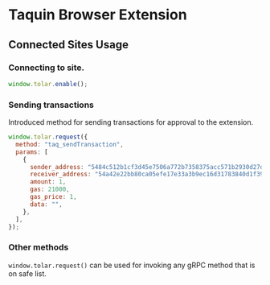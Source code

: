 # Taquin Browser Extension

## Connected Sites Usage

### Connecting to site.

```javascript
window.tolar.enable();
```

### Sending transactions

Introduced method for sending transactions for approval to the extension.

```javascript
window.tolar.request({
  method: "taq_sendTransaction",
  params: [
    {
      sender_address: "5484c512b1cf3d45e7506a772b7358375acc571b2930d27deb",
      receiver_address: "54a42e22bb80ca05efe17e33a3b9ec16d31783840d1f397f6c",
      amount: 1,
      gas: 21000,
      gas_price: 1,
      data: "",
    },
  ],
});
```

### Other methods

`window.tolar.request()` can be used for invoking any gRPC method that is on safe list.
